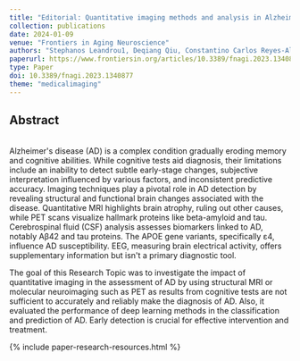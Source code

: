 ```yaml
---
title: "Editorial: Quantitative imaging methods and analysis in Alzheimer's disease assessment"
collection: publications
date: 2024-01-09
venue: "Frontiers in Aging Neuroscience"
authors: "Stephanos Leandrou1, Deqiang Qiu, Constantino Carlos Reyes-Aldasoro"
paperurl: https://www.frontiersin.org/articles/10.3389/fnagi.2023.1340877/full
type: Paper
doi: 10.3389/fnagi.2023.1340877
theme: "medicalimaging"
---
```

<h2> Abstract </h2>   <br>  
Alzheimer's disease (AD) is a complex condition gradually eroding memory and cognitive abilities. While cognitive tests aid diagnosis, their limitations include an inability to detect subtle early-stage changes, subjective interpretation influenced by various factors, and inconsistent predictive accuracy. Imaging techniques play a pivotal role in AD detection by revealing structural and functional brain changes associated with the disease. Quantitative MRI highlights brain atrophy, ruling out other causes, while PET scans visualize hallmark proteins like beta-amyloid and tau. Cerebrospinal fluid (CSF) analysis assesses biomarkers linked to AD, notably Aβ42 and tau proteins. The APOE gene variants, specifically ε4, influence AD susceptibility. EEG, measuring brain electrical activity, offers supplementary information but isn't a primary diagnostic tool.

The goal of this Research Topic was to investigate the impact of quantitative imaging in the assessment of AD by using structural MRI or molecular neuroimaging such as PET as results from cognitive tests are not sufficient to accurately and reliably make the diagnosis of AD. Also, it evaluated the performance of deep learning methods in the classification and prediction of AD. Early detection is crucial for effective intervention and treatment.

{% include paper-research-resources.html %}
